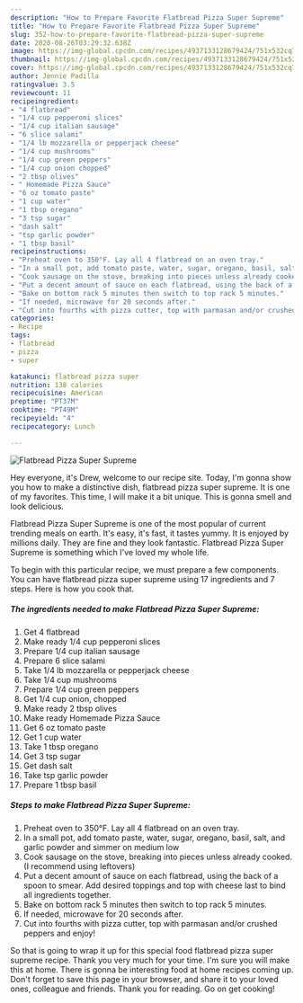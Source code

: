 ```yaml
---
description: "How to Prepare Favorite Flatbread Pizza Super Supreme"
title: "How to Prepare Favorite Flatbread Pizza Super Supreme"
slug: 352-how-to-prepare-favorite-flatbread-pizza-super-supreme
date: 2020-08-26T03:29:32.638Z
image: https://img-global.cpcdn.com/recipes/4937133128679424/751x532cq70/flatbread-pizza-super-supreme-recipe-main-photo.jpg
thumbnail: https://img-global.cpcdn.com/recipes/4937133128679424/751x532cq70/flatbread-pizza-super-supreme-recipe-main-photo.jpg
cover: https://img-global.cpcdn.com/recipes/4937133128679424/751x532cq70/flatbread-pizza-super-supreme-recipe-main-photo.jpg
author: Jennie Padilla
ratingvalue: 3.5
reviewcount: 11
recipeingredient:
- "4 flatbread"
- "1/4 cup pepperoni slices"
- "1/4 cup italian sausage"
- "6 slice salami"
- "1/4 lb mozzarella or pepperjack cheese"
- "1/4 cup mushrooms"
- "1/4 cup green peppers"
- "1/4 cup onion chopped"
- "2 tbsp olives"
- " Homemade Pizza Sauce"
- "6 oz tomato paste"
- "1 cup water"
- "1 tbsp oregano"
- "3 tsp sugar"
- "dash salt"
- "tsp garlic powder"
- "1 tbsp basil"
recipeinstructions:
- "Preheat oven to 350°F. Lay all 4 flatbread on an oven tray."
- "In a small pot, add tomato paste, water, sugar, oregano, basil, salt, and garlic powder and simmer on medium low"
- "Cook sausage on the stove, breaking into pieces unless already cooked. (I recommend using leftovers)"
- "Put a decent amount of sauce on each flatbread, using the back of a spoon to smear. Add desired toppings and top with cheese last to bind all ingredients together."
- "Bake on bottom rack 5 minutes then switch to top rack 5 minutes."
- "If needed, microwave for 20 seconds after."
- "Cut into fourths with pizza cutter, top with parmasan and/or crushed peppers and enjoy!"
categories:
- Recipe
tags:
- flatbread
- pizza
- super

katakunci: flatbread pizza super 
nutrition: 138 calories
recipecuisine: American
preptime: "PT37M"
cooktime: "PT49M"
recipeyield: "4"
recipecategory: Lunch

---
```



![Flatbread Pizza Super Supreme](https://img-global.cpcdn.com/recipes/4937133128679424/751x532cq70/flatbread-pizza-super-supreme-recipe-main-photo.jpg)

Hey everyone, it's Drew, welcome to our recipe site. Today, I'm gonna show you how to make a distinctive dish, flatbread pizza super supreme. It is one of my favorites. This time, I will make it a bit unique. This is gonna smell and look delicious.



Flatbread Pizza Super Supreme is one of the most popular of current trending meals on earth. It's easy, it's fast, it tastes yummy. It is enjoyed by millions daily. They are fine and they look fantastic. Flatbread Pizza Super Supreme is something which I've loved my whole life.


To begin with this particular recipe, we must prepare a few components. You can have flatbread pizza super supreme using 17 ingredients and 7 steps. Here is how you cook that.

<!--inarticleads1-->

##### The ingredients needed to make Flatbread Pizza Super Supreme:

1. Get 4 flatbread
1. Make ready 1/4 cup pepperoni slices
1. Prepare 1/4 cup italian sausage
1. Prepare 6 slice salami
1. Take 1/4 lb mozzarella or pepperjack cheese
1. Take 1/4 cup mushrooms
1. Prepare 1/4 cup green peppers
1. Get 1/4 cup onion, chopped
1. Make ready 2 tbsp olives
1. Make ready  Homemade Pizza Sauce
1. Get 6 oz tomato paste
1. Get 1 cup water
1. Take 1 tbsp oregano
1. Get 3 tsp sugar
1. Get dash salt
1. Take tsp garlic powder
1. Prepare 1 tbsp basil




<!--inarticleads2-->

##### Steps to make Flatbread Pizza Super Supreme:

1. Preheat oven to 350°F. Lay all 4 flatbread on an oven tray.
1. In a small pot, add tomato paste, water, sugar, oregano, basil, salt, and garlic powder and simmer on medium low
1. Cook sausage on the stove, breaking into pieces unless already cooked. (I recommend using leftovers)
1. Put a decent amount of sauce on each flatbread, using the back of a spoon to smear. Add desired toppings and top with cheese last to bind all ingredients together.
1. Bake on bottom rack 5 minutes then switch to top rack 5 minutes.
1. If needed, microwave for 20 seconds after.
1. Cut into fourths with pizza cutter, top with parmasan and/or crushed peppers and enjoy!




So that is going to wrap it up for this special food flatbread pizza super supreme recipe. Thank you very much for your time. I'm sure you will make this at home. There is gonna be interesting food at home recipes coming up. Don't forget to save this page in your browser, and share it to your loved ones, colleague and friends. Thank you for reading. Go on get cooking!
